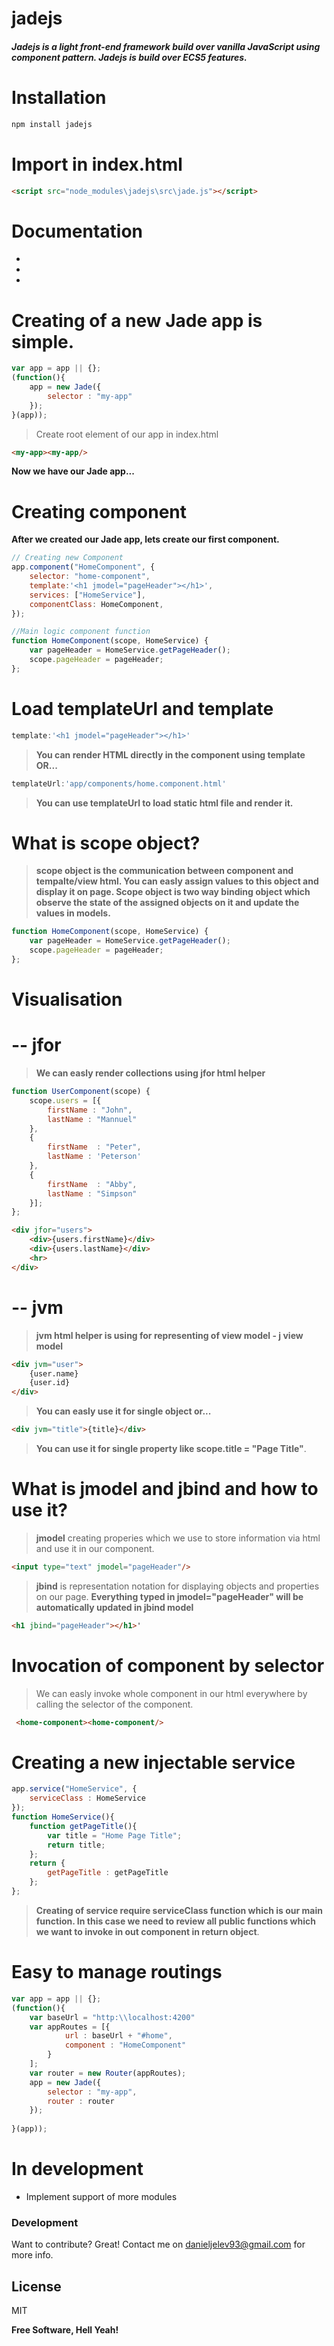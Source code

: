 # jadejs



##### Jadejs is a light front-end framework build over vanilla JavaScript using component pattern. Jadejs is build over ECS5 features.

# Installation
```sh
npm install jadejs
```
# Import in index.html
```html
<script src="node_modules\jadejs\src\jade.js"></script>
```
# Documentation
-
- 
-
# Creating of a new Jade app is simple.
```javascript
var app = app || {};
(function(){
    app = new Jade({
        selector : "my-app"
    });
}(app));
```
> Create root element of our app in index.html
```html
<my-app><my-app/>
```
**Now we have our Jade app...**

# Creating component
**After we created our Jade app, lets create our first component.**
```javascript
// Creating new Component
app.component("HomeComponent", {
    selector: "home-component",
    template:'<h1 jmodel="pageHeader"></h1>',
    services: ["HomeService"],
    componentClass: HomeComponent,
});

//Main logic component function
function HomeComponent(scope, HomeService) {
    var pageHeader = HomeService.getPageHeader();
    scope.pageHeader = pageHeader;
};
```
# Load templateUrl and template
```javascript
template:'<h1 jmodel="pageHeader"></h1>'
```
> **You can render HTML directly in the component using template OR...**
```javascript
templateUrl:'app/components/home.component.html'
```
>**You can use templateUrl to load static html file and render it.**

# What is scope object?
> **scope object is the communication between component and tempalte/view html. You can easly assign values to this object and display it on page. Scope object is two way binding object which observe the state of the assigned objects on it and update the values in models.**
```javascript
function HomeComponent(scope, HomeService) {
    var pageHeader = HomeService.getPageHeader();
    scope.pageHeader = pageHeader;
};
```
# Visualisation
# -- jfor
> **We can easly render collections using jfor html helper**
```javascript
function UserComponent(scope) {
    scope.users = [{
        firstName : "John",
        lastName : "Mannuel"
    },
    {
        firstName  : "Peter",
        lastName : 'Peterson'
    },
    {
        firstName  : "Abby",
        lastName : "Simpson"
    }];
};
```
```html
<div jfor="users">
    <div>{users.firstName}</div>
    <div>{users.lastName}</div>
    <hr>
</div>
```
# -- jvm
> **jvm html helper is using for representing of view model - j view model**
```html
<div jvm="user">
    {user.name}
    {user.id}
</div>
```
> **You can easly use it for single object or...**
```html
<div jvm="title">{title}</div>
```
> **You can use it for single property like scope.title = "Page Title"**.
# What is jmodel and jbind and how to use it?
>  **jmodel** creating properies which we use to store information via html and use it in our component.
 ```html
 <input type="text" jmodel="pageHeader"/>
  ```
 > **jbind** is representation notation for displaying objects and properties on our page. **Everything typed in jmodel="pageHeader" will be automatically updated in jbind model**
 ```html
<h1 jbind="pageHeader"></h1>'
 ```
 
# Invocation of component by selector
 > We can easly invoke whole component in our html everywhere by calling the selector of the component.
```html
 <home-component><home-component/>
  ```

# Creating a new injectable service

```javascript
app.service("HomeService", {
    serviceClass : HomeService
});
function HomeService(){
    function getPageTitle(){
        var title = "Home Page Title";
        return title;
    };
    return {
        getPageTitle : getPageTitle
    };
};
```
> **Creating of service require serviceClass function which is our main function. In this case we need to review all public functions which we want to invoke in out component in return object**.
# Easy to manage routings
```javascript
var app = app || {};
(function(){
    var baseUrl = "http:\\localhost:4200"
    var appRoutes = [{
            url : baseUrl + "#home",
            component : "HomeComponent"
        }
    ];
    var router = new Router(appRoutes);
    app = new Jade({
        selector : "my-app",
        router : router
    });
    
}(app));
```

# In development 

- Implement support of more modules


### Development

Want to contribute? Great! Contact me on danieljelev93@gmail.com for more info.


License
----

MIT


**Free Software, Hell Yeah!**

